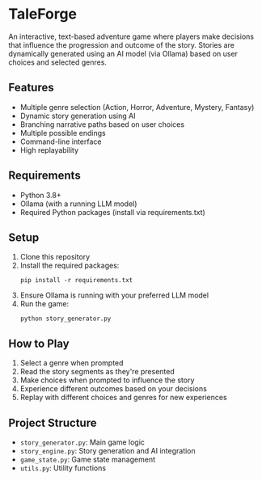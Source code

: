 # TaleForge

An interactive, text-based adventure game where players make decisions that influence the progression and outcome of the story. Stories are dynamically generated using an AI model (via Ollama) based on user choices and selected genres.

## Features

- Multiple genre selection (Action, Horror, Adventure, Mystery, Fantasy)
- Dynamic story generation using AI
- Branching narrative paths based on user choices
- Multiple possible endings
- Command-line interface
- High replayability

## Requirements

- Python 3.8+
- Ollama (with a running LLM model)
- Required Python packages (install via requirements.txt)

## Setup

1. Clone this repository
2. Install the required packages:
   ```
   pip install -r requirements.txt
   ```
3. Ensure Ollama is running with your preferred LLM model
4. Run the game:
   ```
   python story_generator.py
   ```

## How to Play

1. Select a genre when prompted
2. Read the story segments as they're presented
3. Make choices when prompted to influence the story
4. Experience different outcomes based on your decisions
5. Replay with different choices and genres for new experiences

## Project Structure

- `story_generator.py`: Main game logic
- `story_engine.py`: Story generation and AI integration
- `game_state.py`: Game state management
- `utils.py`: Utility functions

